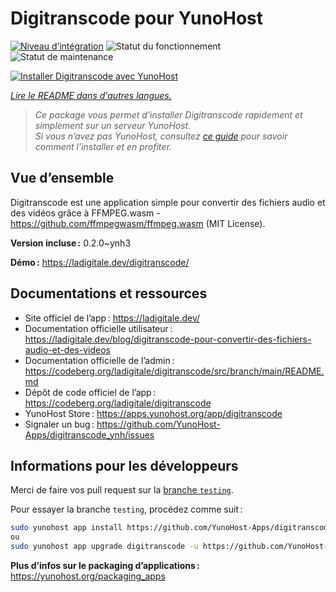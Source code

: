 <!--
Nota bene : ce README est automatiquement généré par <https://github.com/YunoHost/apps/tree/master/tools/readme_generator>
Il NE doit PAS être modifié à la main.
-->

# Digitranscode pour YunoHost

[![Niveau d’intégration](https://dash.yunohost.org/integration/digitranscode.svg)](https://dash.yunohost.org/appci/app/digitranscode) ![Statut du fonctionnement](https://ci-apps.yunohost.org/ci/badges/digitranscode.status.svg) ![Statut de maintenance](https://ci-apps.yunohost.org/ci/badges/digitranscode.maintain.svg)

[![Installer Digitranscode avec YunoHost](https://install-app.yunohost.org/install-with-yunohost.svg)](https://install-app.yunohost.org/?app=digitranscode)

*[Lire le README dans d'autres langues.](./ALL_README.md)*

> *Ce package vous permet d’installer Digitranscode rapidement et simplement sur un serveur YunoHost.*  
> *Si vous n’avez pas YunoHost, consultez [ce guide](https://yunohost.org/install) pour savoir comment l’installer et en profiter.*

## Vue d’ensemble

Digitranscode est une application simple pour convertir des fichiers audio et des vidéos grâce à FFMPEG.wasm - https://github.com/ffmpegwasm/ffmpeg.wasm (MIT License).


**Version incluse :** 0.2.0~ynh3

**Démo :** <https://ladigitale.dev/digitranscode/>
## Documentations et ressources

- Site officiel de l’app : <https://ladigitale.dev/>
- Documentation officielle utilisateur : <https://ladigitale.dev/blog/digitranscode-pour-convertir-des-fichiers-audio-et-des-videos>
- Documentation officielle de l’admin : <https://codeberg.org/ladigitale/digitranscode/src/branch/main/README.md>
- Dépôt de code officiel de l’app : <https://codeberg.org/ladigitale/digitranscode>
- YunoHost Store : <https://apps.yunohost.org/app/digitranscode>
- Signaler un bug : <https://github.com/YunoHost-Apps/digitranscode_ynh/issues>

## Informations pour les développeurs

Merci de faire vos pull request sur la [branche `testing`](https://github.com/YunoHost-Apps/digitranscode_ynh/tree/testing).

Pour essayer la branche `testing`, procédez comme suit :

```bash
sudo yunohost app install https://github.com/YunoHost-Apps/digitranscode_ynh/tree/testing --debug
ou
sudo yunohost app upgrade digitranscode -u https://github.com/YunoHost-Apps/digitranscode_ynh/tree/testing --debug
```

**Plus d’infos sur le packaging d’applications :** <https://yunohost.org/packaging_apps>
